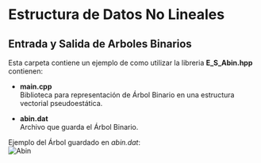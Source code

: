 # Estructura de Datos No Lineales
## Entrada y Salida de Arboles Binarios

Esta carpeta contiene un ejemplo de como utilizar la libreria **E_S_Abin.hpp** contienen:

  * **main.cpp**  
      Biblioteca para representación de Árbol Binario en una estructura vectorial pseudoestática.  
        
  * **abin.dat**  
      Archivo que guarda el Árbol Binario.  
      
Ejemplo del Árbol guardado en *abin.dat*:      
![Abin](http://img.fenixzone.net/i/lmTtJ8j.jpeg)

